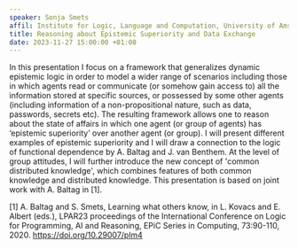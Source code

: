 ```yaml
---
speaker: Sonja Smets
affil: Institute for Logic, Language and Computation, University of Amsterdam
title: Reasoning about Epistemic Superiority and Data Exchange 
date: 2023-11-27 15:00:00 +01:00
---
```

In this presentation I focus on a framework that generalizes dynamic epistemic logic in order to model a wider range of scenarios including those in which agents read or communicate (or somehow gain access to) all the information stored at specific sources, or possessed by some other agents (including information of a non-propositional nature, such as data, passwords, secrets etc).
The resulting framework allows one to reason about the state of affairs in which one agent (or group of agents) has ‘epistemic superiority’ over another agent (or group).
I will present different examples of epistemic superiority and I will draw a connection to the logic of functional dependence by A. Baltag and J. van Benthem.
At the level of group attitudes, I will further introduce the new concept of 'common distributed knowledge', which combines features of both common knowledge and distributed knowledge.
This presentation is based on joint work with A. Baltag in [1].

[1] A. Baltag and S. Smets, Learning what others know, in L. Kovacs and E. Albert (eds.), LPAR23 proceedings of the International Conference on Logic for Programming, AI and Reasoning, EPiC Series in Computing, 73:90-110, 2020. <https://doi.org/10.29007/plm4>
